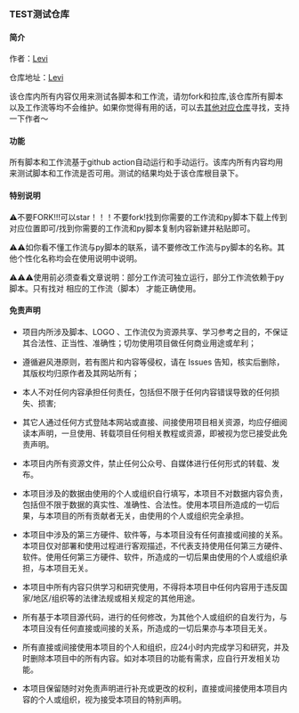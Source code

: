 ### TEST测试仓库

#### 简介
作者：[Levi](https://github.com/czy13724)

仓库地址：[Levi](https://github.com/czy13724)

该仓库内所有内容仅用来测试各脚本和工作流，请勿fork和拉库,该仓库所有脚本以及工作流等均不会维护。如果你觉得有用的话，可以去[其他对应仓库](https://github.com/czy13724?tab=repositories)寻找，支持一下作者～
#### 功能
所有脚本和工作流基于github action自动运行和手动运行。该库内所有内容均用来测试脚本和工作流是否可用。测试的结果均处于该仓库根目录下。

#### 特别说明
⚠️不要FORK!!!可以star！！！不要fork!找到你需要的工作流和py脚本下载上传到对应位置即可/找到你需要的工作流和py脚本复制内容新建并粘贴即可。

⚠️⚠️如你看不懂工作流与py脚本的联系，请不要修改工作流与py脚本的名称。其他个性化名称均会在使用说明中说明。

⚠️⚠️⚠️使用前必须查看文章说明：部分工作流可独立运行，部分工作流依赖于py脚本。只有找对 相应的工作流（脚本） 才能正确使用。

 #### 免责声明
* 项目内所涉及脚本、LOGO 、工作流仅为资源共享、学习参考之目的，不保证其合法性、正当性、准确性；切勿使用项目做任何商业用途或牟利；

* 遵循避风港原则，若有图片和内容等侵权，请在 Issues 告知，核实后删除，其版权均归原作者及其网站所有；
* 本人不对任何内容承担任何责任，包括但不限于任何内容错误导致的任何损失、损害;
* 其它人通过任何方式登陆本网站或直接、间接使用项目相关资源，均应仔细阅读本声明，一旦使用、转载项目任何相关教程或资源，即被视为您已接受此免责声明。

* 本项目内所有资源文件，禁止任何公众号、自媒体进行任何形式的转载、发布。

* 本项目涉及的数据由使用的个人或组织自行填写，本项目不对数据内容负责，包括但不限于数据的真实性、准确性、合法性。使用本项目所造成的一切后果，与本项目的所有贡献者无关，由使用的个人或组织完全承担。

* 本项目中涉及的第三方硬件、软件等，与本项目没有任何直接或间接的关系。本项目仅对部署和使用过程进行客观描述，不代表支持使用任何第三方硬件、软件。使用任何第三方硬件、软件，所造成的一切后果由使用的个人或组织承担，与本项目无关。

* 本项目中所有内容只供学习和研究使用，不得将本项目中任何内容用于违反国家/地区/组织等的法律法规或相关规定的其他用途。

* 所有基于本项目源代码，进行的任何修改，为其他个人或组织的自发行为，与本项目没有任何直接或间接的关系，所造成的一切后果亦与本项目无关。

* 所有直接或间接使用本项目的个人和组织，应24小时内完成学习和研究，并及时删除本项目中的所有内容。如对本项目的功能有需求，应自行开发相关功能。

* 本项目保留随时对免责声明进行补充或更改的权利，直接或间接使用本项目内容的个人或组织，视为接受本项目的特别声明。
